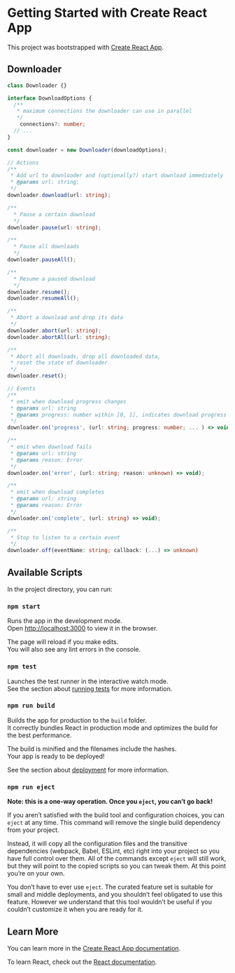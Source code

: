 # Getting Started with Create React App

This project was bootstrapped with [Create React App](https://github.com/facebook/create-react-app).

## Downloader
```typescript
class Downloader {}

interface DownloadOptions {
  /**
   * maximum connections the downloader can use in parallel
   */
	connections?: number;
  // ...
}

const downloader = new Downloader(downloadOptions);

// Actions
/**
 * Add url to downloader and (optionally?) start download immediately
 * @params url: string;
 */
downloader.download(url: string);

/**
  * Pause a certain download
  */
downloader.pause(url: string);

/**
  * Pause all downloads
  */
downloader.pauseAll();

/**
  * Resume a paused download
  */
downloader.resume();
downloader.resumeAll();

/**
 * Abort a download and drop its data
 */
downloader.abort(url: string);
downloader.abortAll(url: string);

/**
 * Abort all downloads, drop all downloaded data,
 * reset the state of downloader
 */
downloader.reset();

// Events
/**
 * emit when download progress changes
 * @params url: string
 * @params progress: number within [0, 1], indicates download progress
 */
downloader.on('progress', (url: string; progress: number; ... ) => void);

/**
 * emit when download fails
 * @params url: string
 * @params reason: Error
 */
downloader.on('error', (url: string; reason: unknown) => void);

/**
 * emit when download completes
 * @params url: string
 * @params reason: Error
 */
downloader.on('complete', (url: string) => void);

/**
 * Stop to listen to a certain event
 */
downloader.off(eventName: string; callback: (...) => unknown)
```

## Available Scripts

In the project directory, you can run:

### `npm start`

Runs the app in the development mode.\
Open [http://localhost:3000](http://localhost:3000) to view it in the browser.

The page will reload if you make edits.\
You will also see any lint errors in the console.

### `npm test`

Launches the test runner in the interactive watch mode.\
See the section about [running tests](https://facebook.github.io/create-react-app/docs/running-tests) for more information.

### `npm run build`

Builds the app for production to the `build` folder.\
It correctly bundles React in production mode and optimizes the build for the best performance.

The build is minified and the filenames include the hashes.\
Your app is ready to be deployed!

See the section about [deployment](https://facebook.github.io/create-react-app/docs/deployment) for more information.

### `npm run eject`

**Note: this is a one-way operation. Once you `eject`, you can’t go back!**

If you aren’t satisfied with the build tool and configuration choices, you can `eject` at any time. This command will remove the single build dependency from your project.

Instead, it will copy all the configuration files and the transitive dependencies (webpack, Babel, ESLint, etc) right into your project so you have full control over them. All of the commands except `eject` will still work, but they will point to the copied scripts so you can tweak them. At this point you’re on your own.

You don’t have to ever use `eject`. The curated feature set is suitable for small and middle deployments, and you shouldn’t feel obligated to use this feature. However we understand that this tool wouldn’t be useful if you couldn’t customize it when you are ready for it.

## Learn More

You can learn more in the [Create React App documentation](https://facebook.github.io/create-react-app/docs/getting-started).

To learn React, check out the [React documentation](https://reactjs.org/).

